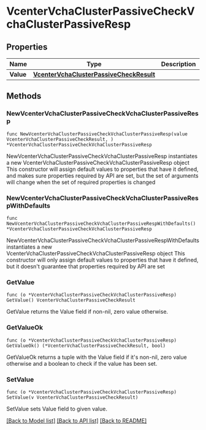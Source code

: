 # VcenterVchaClusterPassiveCheckVchaClusterPassiveResp

## Properties

Name | Type | Description | Notes
------------ | ------------- | ------------- | -------------
**Value** | [**VcenterVchaClusterPassiveCheckResult**](VcenterVchaClusterPassiveCheckResult.md) |  | 

## Methods

### NewVcenterVchaClusterPassiveCheckVchaClusterPassiveResp

`func NewVcenterVchaClusterPassiveCheckVchaClusterPassiveResp(value VcenterVchaClusterPassiveCheckResult, ) *VcenterVchaClusterPassiveCheckVchaClusterPassiveResp`

NewVcenterVchaClusterPassiveCheckVchaClusterPassiveResp instantiates a new VcenterVchaClusterPassiveCheckVchaClusterPassiveResp object
This constructor will assign default values to properties that have it defined,
and makes sure properties required by API are set, but the set of arguments
will change when the set of required properties is changed

### NewVcenterVchaClusterPassiveCheckVchaClusterPassiveRespWithDefaults

`func NewVcenterVchaClusterPassiveCheckVchaClusterPassiveRespWithDefaults() *VcenterVchaClusterPassiveCheckVchaClusterPassiveResp`

NewVcenterVchaClusterPassiveCheckVchaClusterPassiveRespWithDefaults instantiates a new VcenterVchaClusterPassiveCheckVchaClusterPassiveResp object
This constructor will only assign default values to properties that have it defined,
but it doesn't guarantee that properties required by API are set

### GetValue

`func (o *VcenterVchaClusterPassiveCheckVchaClusterPassiveResp) GetValue() VcenterVchaClusterPassiveCheckResult`

GetValue returns the Value field if non-nil, zero value otherwise.

### GetValueOk

`func (o *VcenterVchaClusterPassiveCheckVchaClusterPassiveResp) GetValueOk() (*VcenterVchaClusterPassiveCheckResult, bool)`

GetValueOk returns a tuple with the Value field if it's non-nil, zero value otherwise
and a boolean to check if the value has been set.

### SetValue

`func (o *VcenterVchaClusterPassiveCheckVchaClusterPassiveResp) SetValue(v VcenterVchaClusterPassiveCheckResult)`

SetValue sets Value field to given value.



[[Back to Model list]](../README.md#documentation-for-models) [[Back to API list]](../README.md#documentation-for-api-endpoints) [[Back to README]](../README.md)


